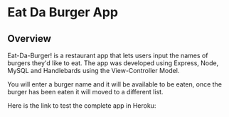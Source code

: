 # Eat Da Burger App

## Overview

Eat-Da-Burger! is a restaurant app that lets users input the names of burgers they'd like to eat.
The app was developed using Express, Node, MySQL and Handlebards using the View-Controller Model.

You will enter a burger name and it will be available to be eaten, once the burger has been eaten it will moved to a different list.

Here is the link to test the complete app in Heroku:

